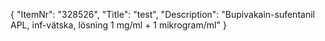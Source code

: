 {
  "ItemNr": "328526",
  "Title": "test",
  "Description": "Bupivakain-sufentanil APL, inf-vätska, lösning 1 mg/ml + 1 mikrogram/ml"
}